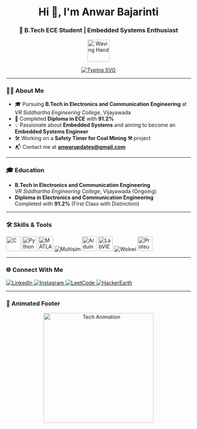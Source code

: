 <h1 align="center">Hi 👋, I'm Anwar Bajarinti</h1>
<h3 align="center">🚀 B.Tech ECE Student | Embedded Systems Enthusiast</h3>

<p align="center">
  <img src="https://media.giphy.com/media/hvRJCLFzcasrR4ia7z/giphy.gif" width="60" alt="Waving Hand"/>
</p>

<!-- Typing Animation -->
<p align="center">
  <a href="https://readme-typing-svg.herokuapp.com">
    <img src="https://readme-typing-svg.herokuapp.com?font=Fira+Code&size=18&duration=3000&pause=1000&color=F7971E¢er=true&vCenter=true&width=750&lines=B.Tech+ECE+at+VR+Siddhartha+Engineering+College;Passionate+about+Embedded+Systems+🔥;Aspiring+Embedded+Systems+Engineer+⚙;Skilled+in+Microcontrollers+and+Firmware" alt="Typing SVG"/>
  </a>
</p>

---

### 👨‍🎓 About Me

- 🎓 Pursuing **B.Tech in Electronics and Communication Engineering** at *VR Siddhartha Engineering College*, Vijayawada
- 🎯 Completed **Diploma in ECE** with **91.2%**
- 💡 Passionate about **Embedded Systems** and aiming to become an **Embedded Systems Engineer**
- 🛠️ Working on a **Safety Timer for Coal Mining ⚒** project
- 📬 Contact me at **anwarupdates@gmail.com**

---

### 🎓 Education

- **B.Tech in Electronics and Communication Engineering**  
  *VR Siddhartha Engineering College*, Vijayawada (Ongoing)
- **Diploma in Electronics and Communication Engineering**  
  Completed with **91.2%** (First Class with Distinction)

---

### 🛠️ Skills & Tools

<p align="left">
  <img src="https://cdn.jsdelivr.net/gh/devicons/devicon/icons/c/c-original.svg" width="40" alt="C" title="C"/>
  <img src="https://cdn.jsdelivr.net/gh/devicons/devicon/icons/python/python-original.svg" width="40" alt="Python" title="Python"/>
  <img src="https://cdn.jsdelivr.net/gh/devicons/devicon/icons/matlab/matlab-original.svg" width="40" alt="MATLAB" title="MATLAB"/>
  <img src="https://img.shields.io/badge/Multisim-0066CC?style=flat-square&logo=data:image/svg+xml;base64,PD94bWwgdmVyc2lvbj0iMS4wIiBlbmNvZGluZz0iVVRGLTgiPz4KPHN2ZyB3aWR0aD0iNTAwcHgiIGhlaWdodD0iNTAwcHgiIHZpZXdCb3g9IjAgMCA1MDAgNTAwIiB4bWxucz0iaHR0cDovL3d3dy53My5vcmcvMjAwMC9zdmciPgogIDxwYXRoIGZpbGw9IiMwMDY2Q0MiIGQ9Ik0yNTAgMEMxMTEuNDUgMCA3NSAyNTAgNzUgMjUwczE3NSAyNTAgMzc1IDI1MFM0MjUgMCAyNTAgMHoiLz4KICA8cGF0aCBmaWxsPSIjRkZGRkZGIiBkPSJNMzAwIDE1MGgtMTAwdi0xMDBoMTAwdi0xMDBoMTAwdjEwMGgxMDB2MTAwaC0xMDB2MTAweiIvPgogIDxwYXRoIGZpbGw9IiNGRkZGRkYiIGQ9Ik0yMDAgMzUwaDEwMHYxMDBoLTEwMHYtMTAweiIvPgo8L3N2Zz4=" alt="Multisim" title="Multisim"/>
  <img src="https://cdn.jsdelivr.net/gh/devicons/devicon/icons/arduino/arduino-original.svg" width="40" alt="Arduino" title="Arduino"/>
  <img src="https://cdn.jsdelivr.net/gh/devicons/devicon/icons/labview/labview-original.svg" width="40" alt="LabVIEW" title="LabVIEW"/>
  <img src="https://img.shields.io/badge/Wokwi-FF5733?style=flat-square&logo=data:image/svg+xml;base64,PD94bWwgdmVyc2lvbj0iMS4wIiBlbmNvZGluZz0iVVRGLTgiPz4KPHN2ZyB3aWR0aD0iNTAwcHgiIGhlaWdodD0iNTAwcHgiIHZpZXdCb3g9IjAgMCA1MDAgNTAwIiB4bWxucz0iaHR0cDovL3d3dy53My5vcmcvMjAwMC9zdmciPgogIDxwYXRoIGZpbGw9IiNGRjU3MzMiIGQ9Ik0yNTAgMEMxMTEuNDUgMCA3NSAyNTAgNzUgMjUwczE3NSAyNTAgMzc1IDI1MFM0MjUgMCAyNTAgMHoiLz4KICA8cGF0aCBmaWxsPSIjRkZGRkZGIiBkPSJNMzAwIDE1MGgtMTAwdi0xMDBoMTAwdi0xMDBoMTAwdjEwMGgxMDB2MTAwaC0xMDB2MTAweiIvPgo8L3N2Zz4=" alt="Wokwi" title="Wokwi"/>
  <img src="https://cdn.worldvectorlogo.com/logos/proteus.svg" width="40" alt="Proteus" title="Proteus"/>
</p>

---

### 🌐 Connect With Me

<p align="left">
  <a href="https://linkedin.com/in/anwar-bajarinti-878881349" target="_blank">
    <img src="https://img.shields.io/badge/LinkedIn-0077B5?logo=linkedin&style=for-the-badge" alt="LinkedIn"/>
  </a>
  <a href="https://instagram.com/mr_anwar_call_me_notty" target="_blank">
    <img src="https://img.shields.io/badge/Instagram-E4405F?logo=instagram&style-for-the-badge" alt="Instagram"/>
  </a>
  <a href="https://www.leetcode.com/anwarbajarinti" target="_blank">
    <img src="https://img.shields.io/badge/LeetCode-FFA116?logo=leetcode&style-for-the-badge" alt="LeetCode"/>
  </a>
  <a href="https://www.hackerearth.com/@rankinganwar" target="_blank">
    <img src="https://img.shields.io/badge/HackerEarth-323754?logo=hackerearth&style-for-the-badge" alt="HackerEarth"/>
  </a>
</p>

---

### 🚀 Animated Footer

<p align="center">
  <img src="https://media.giphy.com/media/QpVUMRUJGokfqXyfa1/giphy.gif" width="300" alt="Tech Animation"/>
</p>
